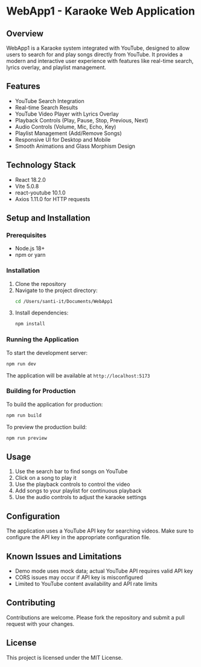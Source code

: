 # WebApp1 - Karaoke Web Application

## Overview
WebApp1 is a Karaoke system integrated with YouTube, designed to allow users to search for and play songs directly from YouTube. It provides a modern and interactive user experience with features like real-time search, lyrics overlay, and playlist management.

## Features
- YouTube Search Integration
- Real-time Search Results
- YouTube Video Player with Lyrics Overlay
- Playback Controls (Play, Pause, Stop, Previous, Next)
- Audio Controls (Volume, Mic, Echo, Key)
- Playlist Management (Add/Remove Songs)
- Responsive UI for Desktop and Mobile
- Smooth Animations and Glass Morphism Design

## Technology Stack
- React 18.2.0
- Vite 5.0.8
- react-youtube 10.1.0
- Axios 1.11.0 for HTTP requests

## Setup and Installation

### Prerequisites
- Node.js 18+
- npm or yarn

### Installation
1. Clone the repository
2. Navigate to the project directory:
   ```bash
   cd /Users/santi-it/Documents/WebApp1
   ```
3. Install dependencies:
   ```bash
   npm install
   ```

### Running the Application
To start the development server:
```bash
npm run dev
```

The application will be available at `http://localhost:5173`

### Building for Production
To build the application for production:
```bash
npm run build
```

To preview the production build:
```bash
npm run preview
```

## Usage
1. Use the search bar to find songs on YouTube
2. Click on a song to play it
3. Use the playback controls to control the video
4. Add songs to your playlist for continuous playback
5. Use the audio controls to adjust the karaoke settings

## Configuration
The application uses a YouTube API key for searching videos. Make sure to configure the API key in the appropriate configuration file.

## Known Issues and Limitations
- Demo mode uses mock data; actual YouTube API requires valid API key
- CORS issues may occur if API key is misconfigured
- Limited to YouTube content availability and API rate limits

## Contributing
Contributions are welcome. Please fork the repository and submit a pull request with your changes.

## License
This project is licensed under the MIT License.